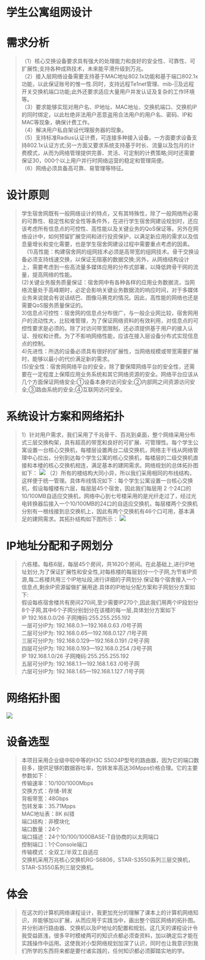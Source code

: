 # 学生公寓组网设计
# 需求分析
> （1）核心交换设备要求具有强大的处理能力和良好的安全性、可靠性、可扩展性;支持各种成熟技术，未来能平滑升级到万兆。  
> （2）接入层网络设备需要支持基于MAC地址802.1x功能和基于端口802.1x功能，以此保证账号的惟一性.同时，支持远程Te1net管理、mib-||及远程开关交换机端口功能;此外还要求适应大量用户并发认证及复杂的工作环境等。  
> （3）要求能够实现对用户名、IP地址、MAC地址、交换机端口、交换机IP的同时绑定，以此杜绝非法用户恶意盗用合法用户的用户名、密码、IP和MAC等现象，确保计费工作。  
> （4）解决用户私自架设代理服务器的现象。  
> （5）支持标准Radius认证计费，可连接多种接入设备。一方面要求设备支持802.1x认证方式;另一方面又要求系统支持基于时长、流量以及包月的计费模式，从而为网络管理提供完善、灵活、可定制的计费策略;同时还需要保证30，000个以上用户并行时网络运营的稳定和管理简便。  
> （6）网络必须具备高可靠、易管理等特征。  
# 设计原则
> 学生宿舍网既有一般网络设计的特点，又有其特殊性，除了一般网络所必需的可靠性、稳定性和安全性等条件外，在进行学生宿舍网建设规划时，还应该考虑所有信息点的可控性、高性能以及关键业务的QoS保证等。另外在网络设计中，如何预留扩展空间和进行投资保护，以满足新应用的需求以及信息量增长和变化需要，也是学生宿舍网建设过程中需要重点考虑的因素。  
> 　(1)高性能：构建宿舍网的组网技术必须是高带宽的组网技术。骨干交换设备必须支持线速交换，以保证无阻塞的数据交换;另外，从网络结构设计上，需要考虑到一些高流量多媒体应用的分布式部署，以降低跨骨干网的流量，提高网络的性能。  
> (2)关键业务服务质量保证：宿舍网中有各种各样的应用业务数据流，当网络流量处于高峰期时，必定会影响关键业务数据流的响应时间，对于多媒体业务来说就会有说话结巴、图像马赛克的情况。因此，高性能的网络也还是需要QoS服务质量保证的。  
> 3)信息点可控性：宿舍网的信息点分布很广，与一般企业网比较，宿舍网用户的流动性大，比较难管理，为了保证网络资料的有效利用，对信息点的可控性要求是必须的。除了对访问带宽限制，还必须提供基于用户的接入认证、授权和计费。为了不影响网络性能，应该在接入层设备分布式实现信息点的控制。  
> 4)先进性：所选的设备必须具有很好的扩展性，当网络规模或带宽需要扩展时，能够以最小的代价满足新的需求。  
> (5)安全性：宿舍网网络平台的安全，除了要保障网络平台的安全性，还需要在一定程度上保障应用业务系统和其它网络资源的安全。网络平台应该从几个方面保证网络安全:①设备本身的访问安全;②内部网之间资源访问安全;③路由系统的安全;④互联网访问安全。  
# 系统设计方案和网络拓扑
> 1）针对用户需求，我们采用了千兆骨干、百兆到桌面，整个网络采用分布式三层交换构架，具有超高的带宽和良好的可扩展、可管理性。每个学生公寓设置一台核心交换机，每楼层设置两台二级交换机，网络主干线从网络管理中心拉出，分别到达每个学生公寓的核心交换机，每楼层的二级交换机直接和本楼的核心交换机相连，满足基本的建网需求。网络规划的总体拓扑图如下：
![](http://m.qpic.cn/psc?/V13a5qCQ0JqNru/f*DO5817LGdZi.ytwQ3queElW0oeUFRnO*LKUXEEILyVAiY5nrq2KFFDeVoIGTCuu949QO8l0xVu3bkWL5FALw!!/b&bo=QALmAQAAAAARB5U!&rf=viewer_4)
> （2）所有的楼结构大同小异，所以我们采用相同的布线结构，这样便于统一管理。具体布线情况如下：每个学生公寓设置一台核心交换机，假设每幢楼有六层，每层层45个宿舍，因此我们每层用 2 个24口的10/100MB自适应交换机，网络中心到七号楼采用的是光纤走过了，经过光电转换器后接入一个10/100MB的24口的自适应交换机，每层楼两个交换机分别有一根线接到总交换机上，因此有两个交换机有46个口可用，基本满足的建网需求。其拓扑结构如下图所示：
![](http://m.qpic.cn/psc?/V13a5qCQ0JqNru/NA7c.P04lftfqRw.HyJC1QhP74Dq7etRVYg3ZJBPST20mtrq8p9H.1DWTqeT4Eq*NJ5O29qWZQykVc6aMGU9JDi*tRfqewEemfF8jXeE7H0!/b&bo=SQLuAQAAAAARF4Q!&rf=viewer_4)
# IP地址分配和子网划分
> 六栋楼。每栋6层，每层45个房间，共1620个房间。在此基础上,进行IP地址划分,为了保证扩展性和安全性,对每栋楼的每层划分一个子网,为节省IP资源,每二栋楼共用三个IP地址段,进行详细的子网划分.保证每个宿舍接入一个信息点,剩余IP资源留做扩展用途.具体的IP地址分配方案和子网划分方案如下:  
>   假设每栋宿舍楼共有房间270间,至少需要IP270个,因此我们用两个IP段划分8个子网,其中6个子网分别划分在该楼的每一层,具体划分方案如下  
> IP 192.168.0.0/26 	子网掩码:255.255.255.192  
> 一层可分IP为: 192.168.0.1—192.168.0.63		/0号子网  
>		 	二层可分IP为: 192.168.0.65—192.168.0.127		/1号子网  
>	 	三层可分IP为: 192.168.0.129—192.168.0.191		/2号子网  
>		 	四层可分IP为: 192.168.0.193—192.168.0.254		/3号子网  
> IP 192.168.1.0/26	子网掩码:255.255.255.192  
> 五层可分IP为: 192.168.1.1—192.168.1.63			/0号子网  
> 		 	六层可分IP为: 192.168.1.65—192.168.1.127		/1号子网  
# 网络拓扑图
![](http://m.qpic.cn/psc?/V13a5qCQ0JqNru/NA7c.P04lftfqRw.HyJC1YbUjlMqdOI4qvnQC3OdS2yDzG63jxFtpTTXgFFCoTWGw6yUtCuSfsNHkrKUfigHyFX7a4E9CwDtcVXZbQCr39Y!/b&bo=ZwI8AgAAAAARF3s!&rf=viewer_4)
# 设备选型
> 本项目采用企业级中较中等的H3C S5024P型号的路由器，因为它的端口数目多，提供足够的数据吞吐率，包转发率高达36Mpps价格合理。它的主要参数如下：  
传输速率：10/100/1000Mbps  
交换方式：存储-转发  
背板带宽：48Gbps  
包转发率：35.71Mpps  
MAC地址表：8K 纠错  
端口结构：非模块化  
端口数量：24个  
端口描述：24个10/100/1000BASE-T自协商的以太网端口  
控制端口：1个Console端口  
传输模式：全双工/半双工自适应  
> 交换机采用万兆核心交换机RG-S6806，STAR-S3550系列三层交换机，STAR-S3550系列三层交换机。
# 体会
> 在这次的计算机网络课程设计，我更加充分的理解了课本上的计算机网络知识，并能够加以扩展，从而应用于实践当中，画出整个园区网络的拓扑图。并分别进行路由器、交换机以及IP地址的配置和规划。这几天的课程设计令我受益匪浅，很多平时模棱两可的知识点都必须查资料，加以确定后才能在实践操作中运用。这使我对小型网络规划加深了认识，同时也让我意识到我们所学的东西将来都是要付诸实践的，任何知识都必须脚踏实地的学。 


